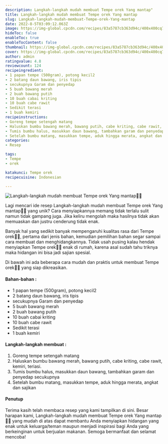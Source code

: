 ```yaml
---
description: Langkah-langkah mudah membuat Tempe orek Yang mantap"
title: Langkah-langkah mudah membuat Tempe orek Yang mantap
slug: Langkah-langkah-mudah-membuat-Tempe-orek-Yang-mantap
date: 2022-8-5T03:09:12.063Z
image: https://img-global.cpcdn.com/recipes/83a5787cb363d94c/400x400cq70/photo.jpg
hideToc: false
enableToc: true
enableTocContent: false
thumbnail: https://img-global.cpcdn.com/recipes/83a5787cb363d94c/400x400cq70/photo.jpg
cover: https://img-global.cpcdn.com/recipes/83a5787cb363d94c/400x400cq70/photo.jpg
author: admin
ratingvalue: 4.8
reviewcount: 124
recipeingredient:
- 1 papan tempe (500gram), potong kecil2
- 2 batang daun bawang, iris tipis
- secukupnya Garam dan penyedap
- 5 buah bawang merah
- 2 buah bawang putih
- 10 buah cabai kriting
- 10 buah cabe rawit
- Sedikit terasi
- 1 buah kemiri
recipeinstructions:
- Goreng tempe setengah matang
- Haluskan bumbu bawang merah, bawang putih, cabe kriting, cabe rawit, kemiri, teriasi.
- Tumis bumbu halus, masukkan daun bawang, tambahkan garam dan penyedap secukupnya
- Setelah bumbu matang, masukkan tempe, aduk hingga merata, angkat dan sajikan
categories:
- Resep

tags:
- Tempe
- orek

katakunci: Tempe orek
recipecuisine: Indonesian

---
```


![Langkah-langkah mudah membuat Tempe orek Yang mantap👩‍🍳](https://img-global.cpcdn.com/recipes/83a5787cb363d94c/400x400cq70/photo.jpg)

Lagi mencari ide resep Langkah-langkah mudah membuat Tempe orek Yang mantap👩‍🍳 yang unik? Cara menyiapkannya memang tidak terlalu sulit namun tidak gampang juga. Jika keliru mengolah maka hasilnya tidak akan memuaskan dan justru cenderung tidak enak.

Banyak hal yang sedikit banyak mempengaruhi kualitas rasa dari Tempe orek👩‍🍳, pertama dari jenis bahan, kemudian pemilihan bahan segar sampai cara membuat dan menghidangkannya. Tidak usah pusing kalau hendak menyiapkan Tempe orek👩‍🍳 enak di rumah, karena asal sudah tahu triknya maka hidangan ini bisa jadi sajian spesial.

Di bawah ini ada beberapa cara mudah dan praktis untuk membuat Tempe orek👩‍🍳 yang siap dikreasikan.

<!--inarticleads1-->

#### Bahan-bahan :

- 1 papan tempe (500gram), potong kecil2
- 2 batang daun bawang, iris tipis
- secukupnya Garam dan penyedap
- 5 buah bawang merah
- 2 buah bawang putih
- 10 buah cabai kriting
- 10 buah cabe rawit
- Sedikit terasi
- 1 buah kemiri

<!--inarticleads2-->

#### Langkah-langkah membuat :

1. Goreng tempe setengah matang
1. Haluskan bumbu bawang merah, bawang putih, cabe kriting, cabe rawit, kemiri, teriasi.
1. Tumis bumbu halus, masukkan daun bawang, tambahkan garam dan penyedap secukupnya
1. Setelah bumbu matang, masukkan tempe, aduk hingga merata, angkat dan sajikan

#### Penutup

Terima kasih telah membaca resep yang kami tampilkan di sini. Besar harapan kami, Langkah-langkah mudah membuat Tempe orek Yang mantap👩‍🍳 yang mudah di atas dapat membantu Anda menyiapkan hidangan yang enak untuk keluarga/teman maupun menjadi inspirasi bagi Anda yang berkeinginan untuk berjualan makanan. Semoga bermanfaat dan selamat mencoba!